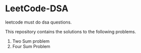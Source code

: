# LeetCode-DSA
leetcode must do dsa questions.

This repository contains the solutions to the following problems.
1. Two Sum problem
2. Four Sum Problem
